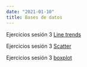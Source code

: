 ```yaml
---
date: "2021-01-10"
title: Bases de datos
---
```

Ejercicios sesión 3 [Line trends](https://drive.google.com/file/d/11r8St6CdALW_kuWE708_lHzSIEnWCPhB/view?usp=sharing)


Ejercicios sesión 3 [Scatter](https://drive.google.com/file/d/1yBEVYuzPn6qa4rqbw9FYOe6ODpehij_a/view?usp=sharing) 



Ejercicios sesión 3 [boxplot](https://drive.google.com/file/d/14koo7pd8BM-vJPghh1yLulMO8LhDv61e/view?usp=sharing) 